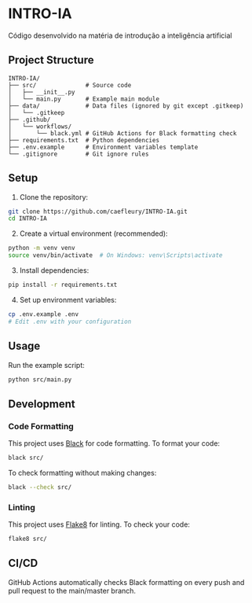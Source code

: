 # INTRO-IA
Código desenvolvido na matéria de introdução a inteligência artificial

## Project Structure

```
INTRO-IA/
├── src/              # Source code
│   ├── __init__.py
│   └── main.py       # Example main module
├── data/             # Data files (ignored by git except .gitkeep)
│   └── .gitkeep
├── .github/
│   └── workflows/
│       └── black.yml # GitHub Actions for Black formatting check
├── requirements.txt  # Python dependencies
├── .env.example      # Environment variables template
└── .gitignore        # Git ignore rules
```

## Setup

1. Clone the repository:
```bash
git clone https://github.com/caefleury/INTRO-IA.git
cd INTRO-IA
```

2. Create a virtual environment (recommended):
```bash
python -m venv venv
source venv/bin/activate  # On Windows: venv\Scripts\activate
```

3. Install dependencies:
```bash
pip install -r requirements.txt
```

4. Set up environment variables:
```bash
cp .env.example .env
# Edit .env with your configuration
```

## Usage

Run the example script:
```bash
python src/main.py
```

## Development

### Code Formatting

This project uses [Black](https://github.com/psf/black) for code formatting. To format your code:

```bash
black src/
```

To check formatting without making changes:
```bash
black --check src/
```

### Linting

This project uses [Flake8](https://flake8.pycqa.org/) for linting. To check your code:

```bash
flake8 src/
```

## CI/CD

GitHub Actions automatically checks Black formatting on every push and pull request to the main/master branch.
